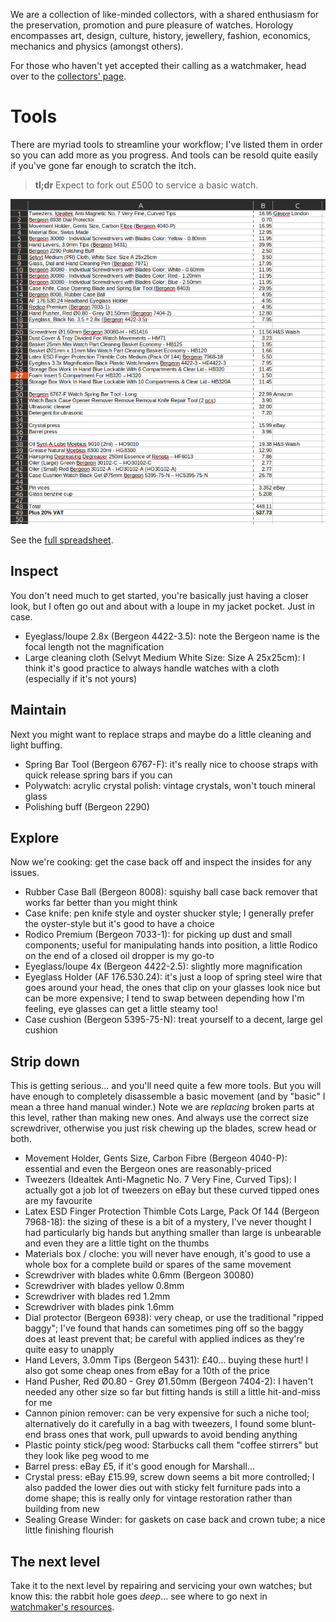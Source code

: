 We are a collection of like-minded collectors, with a shared enthusiasm for the preservation, promotion and pure pleasure of watches. Horology encompasses art, design, culture, history, jewellery, fashion, economics, mechanics and physics (amongst others).

For those who haven't yet accepted their calling as a watchmaker, head over to the [collectors' page](collector.md).

# Tools

There are myriad tools to streamline your workflow; I've listed them in order so you can add more as you progress. And tools can be resold quite easily if you've gone far enough to scratch the itch.

> __tl;dr__ Expect to fork out £500 to service a basic watch.

![Tools spreadsheet screenshot](tools.png)

See the [full spreadsheet](tools.xlsx).

## Inspect

You don't need much to get started, you're basically just having a closer look, but I often go out and about with a loupe in my jacket pocket. Just in case.

- Eyeglass/loupe 2.8x (Bergeon 4422-3.5): note the Bergeon name is the focal length not the magnification
- Large cleaning cloth (Selvyt Medium White Size: Size A 25x25cm): I think it's good practice to always handle watches with a cloth (especially if it's not yours)

## Maintain

Next you might want to replace straps and maybe do a little cleaning and light buffing.

- Spring Bar Tool (Bergeon 6767-F): it's really nice to choose straps with quick release spring bars if you can
- Polywatch: acrylic crystal polish: vintage crystals, won't touch mineral glass
- Polishing buff (Bergeon 2290)

## Explore

Now we're cooking: get the case back off and inspect the insides for any issues.

- Rubber Case Ball (Bergeon 8008): squishy ball case back remover that works far better than you might think
- Case knife: pen knife style and oyster shucker style; I generally prefer the oyster-style but it's good to have a choice
- Rodico Premium (Bergeon 7033-1): for picking up dust and small components; useful for manipulating hands into position, a little Rodico on the end of a closed oil dropper is my go-to
- Eyeglass/loupe 4x (Bergeon 4422-2.5): slightly more magnification
- Eyeglass Holder (AF 176.530.24): it's just a loop of spring steel wire that goes around your head, the ones that clip on your glasses look nice but can be more expensive; I tend to swap between depending how I'm feeling, eye glasses can get a little steamy too!
- Case cushion (Bergeon 5395-75-N): treat yourself to a decent, large gel cushion

## Strip down

This is getting serious... and you'll need quite a few more tools. But you will have enough to completely disassemble a basic movement (and by "basic" I mean a three hand manual winder.) Note we are _replacing_ broken parts at this level, rather than making new ones. And always use the correct size screwdriver, otherwise you just risk chewing up the blades, screw head or both.

- Movement Holder, Gents Size, Carbon Fibre (Bergeon 4040-P): essential and even the Bergeon ones are reasonably-priced
- Tweezers (Idealtek Anti-Magnetic No. 7 Very Fine, Curved Tips): I actually got a job lot of tweezers on eBay but these curved tipped ones are my favourite
- Latex ESD Finger Protection Thimble Cots Large, Pack Of 144 (Bergeon 7968-18): the sizing of these is a bit of a mystery, I've never thought I had particularly big hands but anything smaller than large is unbearable and even they are a little tight on the thumbs
- Materials box / cloche: you will never have enough, it's good to use a whole box for a complete build or spares of the same movement
- Screwdriver with blades white 0.6mm (Bergeon 30080)
- Screwdriver with blades yellow 0.8mm
- Screwdriver with blades red 1.2mm
- Screwdriver with blades pink 1.6mm
- Dial protector (Bergeon 6938): very cheap, or use the traditional "ripped baggy"; I've found that hands can sometimes ping off so the baggy does at least prevent that; be careful with applied indices as they're quite easy to unapply
- Hand Levers, 3.0mm Tips (Bergeon 5431): £40... buying these hurt! I also got some cheap ones from eBay for a 10th of the price
- Hand Pusher, Red Ø0.80 - Grey Ø1.50mm (Bergeon 7404-2): I haven't needed any other size so far but fitting hands is still a little hit-and-miss for me
- Cannon pinion remover: can be very expensive for such a niche tool; alternatively do it carefully in a bag with tweezers, I found some blunt-end brass ones that work, pull upwards to avoid bending anything
- Plastic pointy stick/peg wood: Starbucks call them "coffee stirrers" but they look like peg wood to me
- Barrel press: eBay £5, if it's good enough for Marshall...
- Crystal press: eBay £15.99, screw down seems a bit more controlled; I also padded the lower dies out with sticky felt furniture pads into a dome shape; this is really only for vintage restoration rather than building from new
- Sealing Grease Winder: for gaskets on case back and crown tube; a nice little finishing flourish

## The next level

Take it to the next level by repairing and servicing your own watches; but know this: the rabbit hole goes _deep_... see where to go next in [watchmaker's resources](watchmaker.md#clean).

